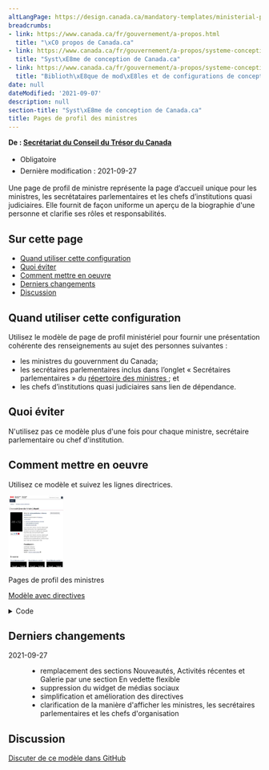 ```yaml
---
altLangPage: https://design.canada.ca/mandatory-templates/ministerial-profile-pages.html
breadcrumbs:
- link: https://www.canada.ca/fr/gouvernement/a-propos.html
  title: "\xC0 propos de Canada.ca"
- link: https://www.canada.ca/fr/gouvernement/a-propos/systeme-conception.html
  title: "Syst\xE8me de conception de Canada.ca"
- link: https://www.canada.ca/fr/gouvernement/a-propos/systeme-conception/bibliotheque-modeles.html
  title: "Biblioth\xE8que de mod\xE8les et de configurations de conception"
date: null
dateModified: '2021-09-07'
description: null
section-title: "Syst\xE8me de conception de Canada.ca"
title: Pages de profil des ministres
---
```



<p class="gc-byline">
 <strong>
  De :
  <a href="https://www.canada.ca/fr/secretariat-conseil-tresor.html">
   Secrétariat du
			Conseil du Trésor du Canada
  </a>
 </strong>
</p>

<div class="row">
 <div class="col-md-12 pull-left">
  <ul class="list-inline small mrgn-bttm-sm" id="list-inline-desktop-only" style="line-height:1.65em">
   <li class="mrgn-rght-lg">
    <span class="label label-danger">
     Obligatoire
    </span>
   </li>
   <li class="mrgn-rght-lg">
    Dernière modification : 2021-09-27
   </li>
  </ul>
 </div>
</div>

<p>
 Une page de profil de ministre représente la page d’accueil unique pour les ministres, les secrétataires parlementaires et les chefs d’institutions quasi judiciaires. Elle fournit de façon uniforme un aperçu de la biographie d'une personne et clarifie ses rôles et responsabilités.
</p>

<section>
 <h2>
  Sur cette page
 </h2>
 <ul>
  <li>
   <a href="#quand">
    Quand utiliser cette configuration
   </a>
  </li>
  <li>
   <a href="#eviter">
    Quoi éviter
   </a>
  </li>
  <li>
   <a href="#comment">
    Comment mettre en oeuvre
   </a>
  </li>
  <li>
   <a href="#derniers">
    Derniers changements
   </a>
  </li>
  <li>
   <a href="#discussion">
    Discussion
   </a>
  </li>
 </ul>
</section>

<section>
 <h2 id="quand">
  Quand utiliser cette configuration
 </h2>
 <p>
  Utilisez le modèle de page de profil ministériel pour fournir une présentation cohérente des renseignements au sujet des personnes suivantes :
 </p>
 <ul>
  <li>
   les ministres du gouvernment du Canada;
  </li>
  <li>
   les secrétaires parlementaires inclus dans l’onglet « Secrétaires parlementaires » du
   <a href="https://www.canada.ca/fr/gouvernement/ministres.html">
    répertoire des ministres
   </a>
   ; et
  </li>
  <li>
   les chefs d’institutions quasi judiciaires sans lien de dépendance.
  </li>
 </ul>
</section>

<section>
 <h2 id="eviter">
  Quoi éviter
 </h2>
 <p>
  N'utilisez pas ce modèle plus d'une fois pour chaque ministre, secrétaire parlementaire ou chef d'institution.
 </p>
</section>

<section>
 <h2 id="comment">
  Comment mettre en oeuvre
 </h2>
 <p>
  Utilisez ce modèle et suivez les lignes directrices.
 </p>
 <div class="row mrgn-tp-lg mrgn-bttm-lg">
  <div class="col-xs-10 col-md-8 col-lg-8">
   <div class="gc-dwnld">
    <div class="row">
     <div class="col-xs-10 col-sm-3 col-lg-2">
      <img alt="" class="thumbnail gc-dwnld-img" height="142" src="../images/profil-ministeriel-recadree.jpg" width="110">
      </img>
     </div>
     <div class="col-xs-12 col-sm-9 col-lg-10">
      <p class="mrgn-tp-md lead">
       <span>
        Pages de profil des ministres
       </span>
      </p>
      <p>
       <a class="btn btn-call-to-action" href="../mise-en-page/pages-profil-ministres-directives.html">
        Modèle avec directives
       </a>
      </p>
     </div>
    </div>
   </div>
  </div>
 </div>
 <details>
  <summary>
   Code
  </summary>
  <span id="code">
  </span>
  <pre><code>&lt;h1 id="wb-cont" property="name"&gt;L’honorable [nom du ministre], député | [Nom du secrétaire parlementaire] | [Nom du
  chef de l'institution ou de l'organisation]&lt;/h1&gt;
&lt;div class="row"&gt;
  &lt;div class="col-md-3"&gt;
    &lt;p class="mrgn-tp-lg"&gt;&lt;img src="img/265x352.png" alt="" class="img-responsive"&gt;&lt;/p&gt;
  &lt;/div&gt;
  &lt;div class="col-md-9"&gt;
    &lt;p class="mrgn-tp-lg"&gt;&lt;strong&gt;Ministre de &lt;a href="#"&gt;[nom du portefeuille no1]&lt;/a&gt; et &lt;a href="#"&gt;[nom du
          portefeuille no2]&lt;/a&gt; | Secrétaire parlementaire du/de la &lt;a href="#"&gt;[nom du ou de la ministre du
          portefeuille]&lt;/a&gt; | [Titre officiel du chef de l'organisation]&lt;/strong&gt;&lt;/p&gt;
    &lt;p&gt;Représente la circonscription de &lt;a href="#"&gt;[nom de la circonscription]&lt;/a&gt;&lt;/p&gt;
    &lt;ul&gt;
      &lt;li&gt;&lt;a href="#"&gt;Lettre de mandat adressées aux ministres&lt;/a&gt;&lt;/li&gt;
      &lt;li&gt;&lt;a href="#"&gt;Cahier de breffage ministériel&lt;/a&gt;&lt;/li&gt;
      &lt;li&gt;&lt;a href="#"&gt;Nomination ministérielle&lt;/a&gt;&lt;/li&gt;
    &lt;/ul&gt;
    &lt;p&gt;Lorem ipsum dolor sit amet, consectetur adipisicing elit. Tempore amet ducimus nihil, voluptate quibusdam?
      Excepturi in aspernatur rem ipsam aperiam voluptates fugit officiis culpa, ratione, et maxime impedit.&lt;/p&gt;
    &lt;p&gt;Lorem ipsum dolor sit amet, consectetur adipisicing elit. Tempore amet ducimus nihil, voluptate quibusdam?
      Excepturi in aspernatur rem ipsam aperiam voluptates fugit officiis culpa, ratione, et maxime impedit.&lt;/p&gt;
    &lt;section&gt;
      &lt;h2&gt;Coordonnées&lt;/h2&gt;
      &lt;p&gt; Chambre des communes&lt;br&gt;
        Ottawa (Ontario) K1A 0A6&lt;br&gt;
        &lt;strong&gt;Téléphone :&lt;/strong&gt; 123-456-7890&lt;br&gt;
        &lt;strong&gt;Courriel :&lt;/strong&gt; &lt;a href="mailto:"&gt;[prénom.nom@canada.ca]&lt;/a&gt; &lt;span
          class="glyphicon glyphicon-envelope"&gt;&lt;/span&gt;
      &lt;/p&gt;
    &lt;/section&gt;
  &lt;/div&gt;
&lt;/div&gt;
&lt;section class="gc-features"&gt;
  &lt;h2&gt;En vedette [facultatif]&lt;/h2&gt;
  &lt;div class="row wb-eqht"&gt;
    &lt;div class="col-lg-4 col-md-6 mrgn-bttm-md"&gt;
      &lt;h3 class="h5"&gt;&lt;a href="#" class="stretched-link"&gt;[Titre de l'élément en vedette]&lt;/a&gt;&lt;/h3&gt;
      &lt;img src="./images/feature-img-360x203.jpg" alt=""
        class="img-responsive thumbnail mrgn-bttm-sm"&gt;
      &lt;p&gt;Brève descripton de l'élément en vedette&lt;/p&gt;
    &lt;/div&gt;
    &lt;div class="col-lg-4 col-md-6 mrgn-bttm-md"&gt;
      &lt;h3 class="h5"&gt;&lt;a href="#" class="stretched-link"&gt;[Titre de l'élément en vedette]&lt;/a&gt;&lt;/h3&gt;
      &lt;img src="./images/feature-img-360x203.jpg" alt=""
        class="img-responsive thumbnail mrgn-bttm-sm"&gt;
      &lt;p&gt;Brève descripton de l'élément en vedette&lt;/p&gt;
    &lt;/div&gt;
    &lt;div class="col-lg-4 col-md-6 mrgn-bttm-md"&gt;
      &lt;h3 class="h5"&gt;&lt;a href="#" class="stretched-link"&gt;[Titre de l'élément en vedette]&lt;/a&gt;&lt;/h3&gt;
      &lt;img src="./images/feature-img-360x203.jpg" alt=""
        class="img-responsive thumbnail mrgn-bttm-sm"&gt;
      &lt;p&gt;Brève descripton de l'élément en vedette&lt;/p&gt;
    &lt;/div&gt;
  &lt;/div&gt;
&lt;/section&gt;
				</code></pre>
 </details>
</section>

<section>
 <h2 id="#derniers">
  Derniers changements
 </h2>
 <dl class="dl-horizontal">
  <dt>
   <time class="link-muted" datetime="2021-09-27">
    2021-09-27
   </time>
  </dt>
  <dd>
   <ul>
    <li>
     remplacement des sections Nouveautés, Activités récentes et Galerie par une section En vedette flexible
    </li>
    <li>
     suppression du widget de médias sociaux
    </li>
    <li>
     simplification et amélioration des directives
    </li>
    <li>
     clarification de la manière d'afficher les ministres, les secrétaires parlementaires et les chefs d'organisation
    </li>
   </ul>
  </dd>
 </dl>
</section>

<section>
 <h2 id="discussion">
  Discussion
 </h2>
 <p>
  <a href="https://github.com/canada-ca/design-system-systeme-conception/issues">
   Discuter de ce modèle dans GitHub
  </a>
 </p>
</section>





